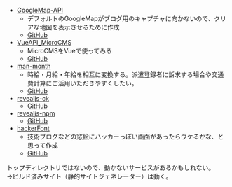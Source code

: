 - [GoogleMap-API](https://shimajima-eiji.github.io/Hosting/GoogleMap)
  - デフォルトのGoogleMapがブログ用のキャプチャに向かないので、クリアな地図を表示させるために作成
  - [GitHub](https://github.com/shimajima-eiji/Hosting/tree/master/GoogleMap)
- [VueAPI_MicroCMS](https://shimajima-eiji.github.io/Hosting/VueAPI_MicroCMS)
  - MicroCMSをVueで使ってみる
  - [GitHub](https://github.com/shimajima-eiji/Hosting/tree/master/VueAPI_MicroCMS)
- [man-month](https://shimajima-eiji.github.io/Hosting/man-month)
  - 時給・月給・年給を相互に変換する。派遣登録者に訴求する場合や交通費計算にご活用いただきやすくしたい。
  - [GitHub](https://github.com/shimajima-eiji/Hosting/tree/master/man-month)
- [revealjs-ck](https://shimajima-eiji.github.io/Hosting/revealjs-ck)
  - [GitHub](https://github.com/shimajima-eiji/Hosting/tree/master/revealjs-ck)
- [revealjs-npm](https://shimajima-eiji.github.io/Hosting/revealjs-npm)
  - [GitHub](https://github.com/shimajima-eiji/Hosting/tree/master/revealjs-npm)
- [hackerFont](https://shimajima-eiji.github.io/Hosting/hacker-image)
  - 技術ブログなどの窓絵にハッカーっぽい画面があったらウケるかな、と思って作成
  - [GitHub](https://github.com/shimajima-eiji/Hosting/tree/master/hacker-image)
  
トップディレクトリではないので、動かないサービスがあるかもしれない。
<br>→ビルド済みサイト（静的サイトジェネレーター）は動く。
